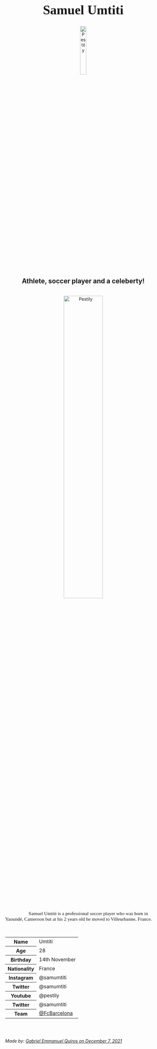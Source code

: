 <h1 style="font-family:Brush Script MT; font-size:300%;" align="center" > <b> Samuel Umtiti </b></h1>

<div align="center">
    <img    src="https://www.fcbarcelona.com/photo-resources/2021/08/17/84ca6745-a237-4e8e-a987-f8a66941bdd5/mini_1200x750-umtiti.png?width=1200&height=750"
            title="Pestily"
            width="20%"
            height="20%" 
            />
</div>

<h2 align="center" > Athlete, soccer player and a celeberty!</h2>

<br>

<div align="center">
    <img    src="https://a.espncdn.com/photo/2021/1019/r925059_1296x729_16-9.jpg"
            title="Pestily"
            width="50%"
            height="50%" 
            />
</div>


<br>
<p style = "text-indent: 2cm; font-family: Comic Sans MS; font-size:110%">
    Samuel Umtiti is a professional soccer player who was born in Yaoundé, Cameroon but at his 2 years old he moved to Villeurbanne, France.
</p>


<br>


<table>
    <tr>
        <th>Name</th>
        <td>Umtiti</td>
    </tr>
    <tr>
        <th>Age</th>
        <td>28</td>
    </tr>
    <tr>
        <th>Birthday</th>
        <td>14th November</td>
    </tr>
        <tr>
        <th>Nationality</th>
        <td>France
    </tr>
    <tr>
        <th>Instagram</th>
        <td>@samumtiti</td>
    </tr>
    <tr>
        <th>Twitter</th>
        <td>@samumtiti</td>
    </tr>
    <tr>
        <th>Youtube</th>
        <td>@pestily</td>
    </tr>
     <tr>
        <th>Twitter</th>
        <td>@samumtiti</td>
    </tr>
    <tr>
        <th>Team</th>
       <td><a href="https://www.fcbarcelona.com/en/"> @FcBarcelona </a></td>
    </tr>
            </table>


<br><br>

<p>
    <i>Made by: <u>Gabriel Emmanuel Quiros on December 7, 2021
</p>
  
